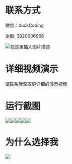 # 联系方式

微信：duckCoding

企鹅: 3820006966

![在这里插入图片描述](http://upload.cxycsx.vip/91ab4bcb4f2c4c6db86365bb6d6e9c62.jpeg)

# 详细视频演示

请联系我获取更详细的演示视频

# 运行截图

![](http://www.bysj52.com/uploadfile/ueditor/image/202306/%E6%AF%95%E8%AE%BEssm763%E8%A5%BF%E8%97%8F%E6%B0%91%E6%97%8F%E5%A4%A7%E5%AD%A6%E5%88%9B%E6%96%B0%E5%AD%A6%E5%88%86%E7%AE%A1%E7%90%86%E7%B3%BB%E7%BB%9F%E5%88%86%E6%9E%90%E4%B8%8E%E8%AE%BE%E8%AE%A1+vue%E6%AF%95%E4%B8%9A%E8%AE%BE%E8%AE%A1/4.png)![](http://www.bysj52.com/uploadfile/ueditor/image/202306/%E6%AF%95%E8%AE%BEssm763%E8%A5%BF%E8%97%8F%E6%B0%91%E6%97%8F%E5%A4%A7%E5%AD%A6%E5%88%9B%E6%96%B0%E5%AD%A6%E5%88%86%E7%AE%A1%E7%90%86%E7%B3%BB%E7%BB%9F%E5%88%86%E6%9E%90%E4%B8%8E%E8%AE%BE%E8%AE%A1+vue%E6%AF%95%E4%B8%9A%E8%AE%BE%E8%AE%A1/1.png)![](http://www.bysj52.com/uploadfile/ueditor/image/202306/%E6%AF%95%E8%AE%BEssm763%E8%A5%BF%E8%97%8F%E6%B0%91%E6%97%8F%E5%A4%A7%E5%AD%A6%E5%88%9B%E6%96%B0%E5%AD%A6%E5%88%86%E7%AE%A1%E7%90%86%E7%B3%BB%E7%BB%9F%E5%88%86%E6%9E%90%E4%B8%8E%E8%AE%BE%E8%AE%A1+vue%E6%AF%95%E4%B8%9A%E8%AE%BE%E8%AE%A1/2.png)![](http://www.bysj52.com/uploadfile/ueditor/image/202306/%E6%AF%95%E8%AE%BEssm763%E8%A5%BF%E8%97%8F%E6%B0%91%E6%97%8F%E5%A4%A7%E5%AD%A6%E5%88%9B%E6%96%B0%E5%AD%A6%E5%88%86%E7%AE%A1%E7%90%86%E7%B3%BB%E7%BB%9F%E5%88%86%E6%9E%90%E4%B8%8E%E8%AE%BE%E8%AE%A1+vue%E6%AF%95%E4%B8%9A%E8%AE%BE%E8%AE%A1/5.png)![](http://www.bysj52.com/uploadfile/ueditor/image/202306/%E6%AF%95%E8%AE%BEssm763%E8%A5%BF%E8%97%8F%E6%B0%91%E6%97%8F%E5%A4%A7%E5%AD%A6%E5%88%9B%E6%96%B0%E5%AD%A6%E5%88%86%E7%AE%A1%E7%90%86%E7%B3%BB%E7%BB%9F%E5%88%86%E6%9E%90%E4%B8%8E%E8%AE%BE%E8%AE%A1+vue%E6%AF%95%E4%B8%9A%E8%AE%BE%E8%AE%A1/3.png)

# 为什么选择我

![](http://upload.cxycsx.vip/%E7%A8%8B%E5%BA%8F%E8%AE%BE%E8%AE%A1.png)

